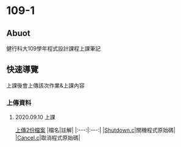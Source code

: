 # 109-1

## Abuot

健行科大109學年程式設計課程上課筆記

## 快速導覽

上課後會上傳該次作業&上課內容

### 上傳資料

1. 2020.09.10 上課

    [上傳2份檔案](https://github.com/james10949/109-1/tree/master/20200910)
    |檔名|註解|
    |:---:|:---:|
    |[Shutdown.c](https://github.com/james10949/109-1/tree/master/20200910/Shutdown.c)|關機程式原始碼|
    |[Cancel.c](https://github.com/james10949/109-1/tree/master/20200910/Cancel.c)|取消程式原始碼|
